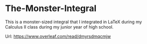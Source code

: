 # The-Monster-Integral
This is a monster-sized integral that I integrated in LaTeX during my Calculus II class during my junior year of high school.

Url: https://www.overleaf.com/read/dmyrsdmqcmjw
